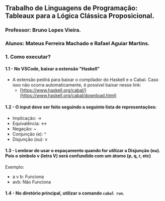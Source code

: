 ## Trabalho de Linguagens de Programação: Tableaux para a Lógica Clássica Proposicional.
### Professor: Bruno Lopes Vieira.
### Alunos: Mateus Ferreira Machado e Rafael Aguiar Martins.

### 1. Como executar?
#### 1.1 - No VSCode, baixar a extensão "Haskell"
- A extensão pedirá para baixar o compilador do Haskell e o Cabal. Caso isso não ocorra automaticamente, é possível baixar nesse link:
  - [https://www.haskell.org/cabal/](https://www.haskell.org/cabal/download.html)

#### 1.2 - O input deve ser feito seguindo a seguinte lista de representações:

- Implicação: ->
- Equivalência: <->
- Negação: ~
- Conjunção (e): ^
- Disjunção (ou): v

#### 1.3 - Lembrar de usar o espaçamento quando for utilizar a Disjunção (ou). Pois o símbolo v (letra V) será confundido com um átomo (p, q, r, etc)
Exemplo:
- a v b: Funciona
- avb: Não Funciona

#### 1.4 - No diretório principal, utilizar o comando `cabal run`.
